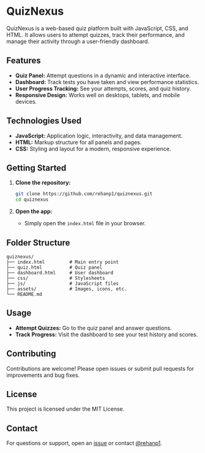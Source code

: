 # QuizNexus

QuizNexus is a web-based quiz platform built with JavaScript, CSS, and HTML. It allows users to attempt quizzes, track their performance, and manage their activity through a user-friendly dashboard.

## Features

- **Quiz Panel:** Attempt questions in a dynamic and interactive interface.
- **Dashboard:** Track tests you have taken and view performance statistics.
- **User Progress Tracking:** See your attempts, scores, and quiz history.
- **Responsive Design:** Works well on desktops, tablets, and mobile devices.

## Technologies Used

- **JavaScript:** Application logic, interactivity, and data management.
- **HTML:** Markup structure for all panels and pages.
- **CSS:** Styling and layout for a modern, responsive experience.

## Getting Started

1. **Clone the repository:**

   ```bash
   git clone https://github.com/rehanp1/quiznexus.git
   cd quiznexus
   ```

2. **Open the app:**
   - Simply open the `index.html` file in your browser.

## Folder Structure

```
quiznexus/
├── index.html         # Main entry point
├── quiz.html          # Quiz panel
├── dashboard.html     # User dashboard
├── css/               # Stylesheets
├── js/                # JavaScript files
├── assets/            # Images, icons, etc.
└── README.md
```

## Usage

- **Attempt Quizzes:** Go to the quiz panel and answer questions.
- **Track Progress:** Visit the dashboard to see your test history and scores.

## Contributing

Contributions are welcome! Please open issues or submit pull requests for improvements and bug fixes.

## License

This project is licensed under the MIT License.

## Contact

For questions or support, open an [issue](https://github.com/rehanp1/quiznexus/issues) or contact [@rehanp1](https://github.com/rehanp1).
